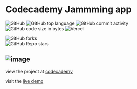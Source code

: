 # Codecademy Jammming app

![GitHub](https://img.shields.io/github/license/wojtazk/codecademy-spotify-project)
![GitHub top language](https://img.shields.io/github/languages/top/wojtazk/codecademy-spotify-project?color=yellow)
![GitHub commit activity](https://img.shields.io/github/commit-activity/y/wojtazk/codecademy-spotify-project)
![GitHub code size in bytes](https://img.shields.io/github/languages/code-size/wojtazk/codecademy-spotify-project)
![Vercel](https://vercelbadge.vercel.app/api/wojtazk/codecademy-spotify-project)

![GitHub forks](https://img.shields.io/github/forks/wojtazk/codecademy-spotify-project?logoColor=blue&style=social)  
![GitHub Repo stars](https://img.shields.io/github/stars/wojtazk/codecademy-spotify-project?style=social)

![image](https://user-images.githubusercontent.com/48928433/219614802-e0717d58-f108-49c1-94db-00c132cc79e3.png)
---
view the project at [codecademy](https://www.codecademy.com/projects/practice/jammming-prj)

visit the [live demo](https://wojtazk-jammming.vercel.app)


